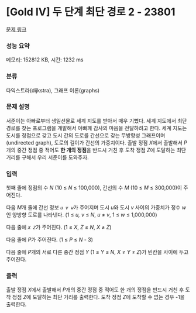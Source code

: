 # [Gold IV] 두 단계 최단 경로 2 - 23801 

[문제 링크](https://www.acmicpc.net/problem/23801) 

### 성능 요약

메모리: 152812 KB, 시간: 1232 ms

### 분류

다익스트라(dijkstra), 그래프 이론(graphs)

### 문제 설명

<p>서준이는 아빠로부터 생일선물로 세계 지도를 받아서 매우 기뻤다. 세계 지도에서 최단 경로를 찾는 프로그램을 개발해서 아빠께 감사의 마음을 전달하려고 한다. 세계 지도는 도시를 정점으로 갖고 도시 간의 도로를 간선으로 갖는 무방향성 그래프이며(undirected graph), 도로의 길이가 간선의 가중치이다. 출발 정점 <em>X</em>에서 출발해서 <em>P</em>개의 중간 정점 중 적어도 <strong>한 개의 정점</strong>을 반드시 거친 후 도착 정점 <em>Z</em>에 도달하는 최단 거리를 구해서 우리 서준이를 도와주자.</p>

### 입력 

 <p>첫째 줄에 정점의 수 <em>N</em> (10 ≤ <em>N</em> ≤ 100,000), 간선의 수 <em>M</em> (10 ≤ <em>M</em> ≤ 300,000)이 주어진다.</p>

<p>다음 <em>M</em>개 줄에 간선 정보 <em><code>u v w</code></em>가 주어지며 도시 <em>u</em>와 도시 <em>v</em> 사이의 가중치가 정수 <em>w</em>인 양방향 도로를 나타낸다. (1 ≤ <em>u, v</em> ≤ <em>N</em>, <em>u</em> ≠ <em>v</em>, 1 ≤ <em>w </em>≤ 1,000,000)</p>

<p>다음 줄에 <em><code>X Z</code></em>가 주어진다. (1 ≤ <em>X</em>, <em>Z</em> ≤ <em>N</em>,<em> X</em> ≠ <em>Z</em>)</p>

<p>다음 줄에 <em>P</em>가 주어진다. (1 ≤ <em>P</em> ≤ <em>N</em> - 3)</p>

<p>다음 줄에 <em>P</em>개의 서로 다른 중간 정점 <em>Y</em> (1 ≤ <em>Y</em> ≤ <em>N</em>, <em>X</em> ≠ <em>Y</em> ≠ <em>Z</em>)가 빈칸을 사이에 두고 주어진다.</p>

### 출력 

 <p>출발 정점 <em>X</em>에서 출발해서 <em>P</em>개의 중간 정점 중 적어도 한 개의 정점을 반드시 거친 후 도착 정점 <em>Z</em>에 도달하는 최단 거리를 출력한다. 도착 정점 <em>Z</em>에 도착할 수 없는 경우 -1을 출력한다.</p>


